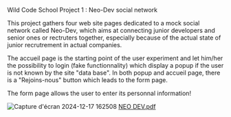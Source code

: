 Wild Code School Project 1 : Neo-Dev social network

This project gathers four web site pages dedicated to a mock social network called Neo-Dev, which aims at connecting
junior developers and senior ones or rectruters together, especially because of the actual state of junior recrutrement in actual companies.

The accueil page is the starting point of the user experiment and let him/her the possibility to login (fake functionnality) which display a popup
if the user is not known by the site "data base". In both popup and accueil page, there is a "Rejoins-nous" button which leads to the form page.

The form page allows the user to enter its personnal information!

![Capture d'écran 2024-12-17 162508](https://github.com/user-attachments/assets/284487c7-0ab7-41e7-a6dc-687cf0c890c8)
[NEO DEV.pdf](https://github.com/user-attachments/files/18167604/NEO.DEV.pdf)

